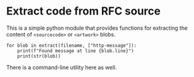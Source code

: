 # Extract code from RFC source

This is a simple python module that provides functions for extracting the
content of `<sourcecode>` or `<artwork>` blobs.

```python3
for blob in extract(filename, ["http-message"]):
	print(f"Found message at line {blob.line}")
	print(str(blob))
```

There is a command-line utility here as well.
